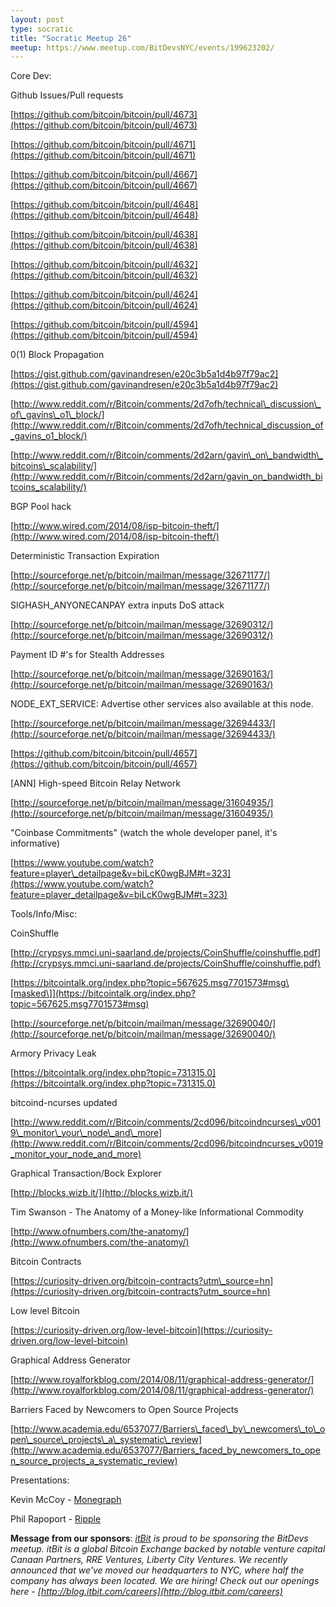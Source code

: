 ```yaml
---
layout: post
type: socratic
title: "Socratic Meetup 26"
meetup: https://www.meetup.com/BitDevsNYC/events/199623202/
---
```


Core Dev:

Github Issues/Pull requests

[](https://github.com/bitcoin/bitcoin/pull/4673)[https://github.com/bitcoin/bitcoin/pull/4673](https://github.com/bitcoin/bitcoin/pull/4673)

[](https://github.com/bitcoin/bitcoin/pull/4671)[https://github.com/bitcoin/bitcoin/pull/4671](https://github.com/bitcoin/bitcoin/pull/4671)

[](https://github.com/bitcoin/bitcoin/pull/4667)[https://github.com/bitcoin/bitcoin/pull/4667](https://github.com/bitcoin/bitcoin/pull/4667)

[](https://github.com/bitcoin/bitcoin/pull/4648)[https://github.com/bitcoin/bitcoin/pull/4648](https://github.com/bitcoin/bitcoin/pull/4648)

[](https://github.com/bitcoin/bitcoin/pull/4638)[https://github.com/bitcoin/bitcoin/pull/4638](https://github.com/bitcoin/bitcoin/pull/4638)

[](https://github.com/bitcoin/bitcoin/pull/4632)[https://github.com/bitcoin/bitcoin/pull/4632](https://github.com/bitcoin/bitcoin/pull/4632)

[](https://github.com/bitcoin/bitcoin/pull/4624)[https://github.com/bitcoin/bitcoin/pull/4624](https://github.com/bitcoin/bitcoin/pull/4624)

[](https://github.com/bitcoin/bitcoin/pull/4594)[https://github.com/bitcoin/bitcoin/pull/4594](https://github.com/bitcoin/bitcoin/pull/4594)

0(1) Block Propagation

[](https://gist.github.com/gavinandresen/e20c3b5a1d4b97f79ac2)[https://gist.github.com/gavinandresen/e20c3b5a1d4b97f79ac2](https://gist.github.com/gavinandresen/e20c3b5a1d4b97f79ac2)

[](http://www.reddit.com/r/Bitcoin/comments/2d7ofh/technical_discussion_of_gavins_o1_block/)[http://www.reddit.com/r/Bitcoin/comments/2d7ofh/technical\_discussion\_of\_gavins\_o1\_block/](http://www.reddit.com/r/Bitcoin/comments/2d7ofh/technical_discussion_of_gavins_o1_block/)

[](http://www.reddit.com/r/Bitcoin/comments/2d2arn/gavin_on_bandwidth_bitcoins_scalability/)[http://www.reddit.com/r/Bitcoin/comments/2d2arn/gavin\_on\_bandwidth\_bitcoins\_scalability/](http://www.reddit.com/r/Bitcoin/comments/2d2arn/gavin_on_bandwidth_bitcoins_scalability/)

BGP Pool hack

[](http://www.wired.com/2014/08/isp-bitcoin-theft/)[http://www.wired.com/2014/08/isp-bitcoin-theft/](http://www.wired.com/2014/08/isp-bitcoin-theft/)

Deterministic Transaction Expiration

[](http://sourceforge.net/p/bitcoin/mailman/message/32671177/)[http://sourceforge.net/p/bitcoin/mailman/message/32671177/](http://sourceforge.net/p/bitcoin/mailman/message/32671177/)

SIGHASH\_ANYONECANPAY extra inputs DoS attack

[](http://sourceforge.net/p/bitcoin/mailman/message/32690312/)[http://sourceforge.net/p/bitcoin/mailman/message/32690312/](http://sourceforge.net/p/bitcoin/mailman/message/32690312/)

Payment ID #'s for Stealth Addresses

[](http://sourceforge.net/p/bitcoin/mailman/message/32690163/)[http://sourceforge.net/p/bitcoin/mailman/message/32690163/](http://sourceforge.net/p/bitcoin/mailman/message/32690163/)

NODE\_EXT\_SERVICE: Advertise other services also available at this node.

[](http://sourceforge.net/p/bitcoin/mailman/message/32694433/)[http://sourceforge.net/p/bitcoin/mailman/message/32694433/](http://sourceforge.net/p/bitcoin/mailman/message/32694433/)

[](https://github.com/bitcoin/bitcoin/pull/4657)[https://github.com/bitcoin/bitcoin/pull/4657](https://github.com/bitcoin/bitcoin/pull/4657)

\[ANN\] High-speed Bitcoin Relay Network

[](http://sourceforge.net/p/bitcoin/mailman/message/31604935/)[http://sourceforge.net/p/bitcoin/mailman/message/31604935/](http://sourceforge.net/p/bitcoin/mailman/message/31604935/)

"Coinbase Commitments" (watch the whole developer panel, it's informative)

[](https://www.youtube.com/watch?feature=player_detailpage&v=biLcK0wgBJM#t=323)[https://www.youtube.com/watch?feature=player\_detailpage&v=biLcK0wgBJM#t=323](https://www.youtube.com/watch?feature=player_detailpage&v=biLcK0wgBJM#t=323)

Tools/Info/Misc:

CoinShuffle

[](http://crypsys.mmci.uni-saarland.de/projects/CoinShuffle/coinshuffle.pdf)[http://crypsys.mmci.uni-saarland.de/projects/CoinShuffle/coinshuffle.pdf](http://crypsys.mmci.uni-saarland.de/projects/CoinShuffle/coinshuffle.pdf)

[](https://bitcointalk.org/index.php?topic=567625.msg7701573#msg)[https://bitcointalk.org/index.php?topic=567625.msg7701573#msg\[masked\]](https://bitcointalk.org/index.php?topic=567625.msg7701573#msg)

[](http://sourceforge.net/p/bitcoin/mailman/message/32690040/)[http://sourceforge.net/p/bitcoin/mailman/message/32690040/](http://sourceforge.net/p/bitcoin/mailman/message/32690040/)

Armory Privacy Leak

[](https://bitcointalk.org/index.php?topic=731315.0)[https://bitcointalk.org/index.php?topic=731315.0](https://bitcointalk.org/index.php?topic=731315.0)

bitcoind-ncurses updated

[](http://www.reddit.com/r/Bitcoin/comments/2cd096/bitcoindncurses_v0019_monitor_your_node_and_more)[http://www.reddit.com/r/Bitcoin/comments/2cd096/bitcoindncurses\_v0019\_monitor\_your\_node\_and\_more](http://www.reddit.com/r/Bitcoin/comments/2cd096/bitcoindncurses_v0019_monitor_your_node_and_more)

Graphical Transaction/Bock Explorer

[](http://blocks.wizb.it/)[http://blocks.wizb.it/](http://blocks.wizb.it/)

Tim Swanson - The Anatomy of a Money-like Informational Commodity

[](http://www.ofnumbers.com/the-anatomy/)[http://www.ofnumbers.com/the-anatomy/](http://www.ofnumbers.com/the-anatomy/)

Bitcoin Contracts

[](https://curiosity-driven.org/bitcoin-contracts?utm_source=hn)[https://curiosity-driven.org/bitcoin-contracts?utm\_source=hn](https://curiosity-driven.org/bitcoin-contracts?utm_source=hn)

Low level Bitcoin

[](https://curiosity-driven.org/low-level-bitcoin)[https://curiosity-driven.org/low-level-bitcoin](https://curiosity-driven.org/low-level-bitcoin)

Graphical Address Generator

[](http://www.royalforkblog.com/2014/08/11/graphical-address-generator/)[http://www.royalforkblog.com/2014/08/11/graphical-address-generator/](http://www.royalforkblog.com/2014/08/11/graphical-address-generator/)

Barriers Faced by Newcomers to Open Source Projects

[](http://www.academia.edu/6537077/Barriers_faced_by_newcomers_to_open_source_projects_a_systematic_review)[http://www.academia.edu/6537077/Barriers\_faced\_by\_newcomers\_to\_open\_source\_projects\_a\_systematic\_review](http://www.academia.edu/6537077/Barriers_faced_by_newcomers_to_open_source_projects_a_systematic_review)

Presentations:

Kevin McCoy - [Monegraph](http://monegraph.com)

Phil Rapoport - [Ripple](http://ripple.com/)

**Message from our sponsors**: _[itBit](http://itbit.com) is proud to be sponsoring the BitDevs meetup. itBit is a global Bitcoin Exchange backed by notable venture capital Canaan Partners, RRE Ventures, Liberty City Ventures. We recently announced that we've moved our headquarters to NYC, where half the company has always been located. We are hiring! Check out our openings here - [](http://blog.itbit.com/careers)[http://blog.itbit.com/careers](http://blog.itbit.com/careers)_
